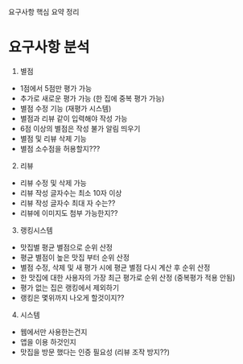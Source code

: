 요구사항 핵심 요약 정리
# 요구사항 분석
1. 별점
- 1점에서 5점만 평가 가능
- 추가로 새로운 평가 가능 (한 집에 중복 평가 가능)
- 별점 수정 기능 (재평가 시스템)
- 별점과 리뷰 같이 입력해야 작성 가능
- 6점 이상의 별점은 작성 불가 알림 띄우기
- 별점 및 리뷰 삭제 기능
- 별점 소수점을 허용할지???

2. 리뷰
- 리뷰 수정 및 삭제 가능
- 리뷰 작성 글자수는 최소 10자 이상
- 리뷰 작성 글자수 최대 자 수는??
- 리뷰에 이미지도 첨부 가능한지??

3. 랭킹시스템
- 맛집별 평균 별점으로 순위 산정
- 평균 별점이 높은 맛집 부터 순위 산정
- 별점 수정, 삭제 및 새 평가 시에 평균 별점 다시 계산 후 순위 산정
- 한 맛집에 대한 사용자의 가장 최근 평가로 순위 산정 (중복평가 적용 안됨)
- 평가 없는 집은 랭킹에서 제외하기
- 랭킹은 몇위까지 나오게 할것이지??

4. 시스템
- 웹에서만 사용한는건지
- 앱을 이용 하것인지
- 맛집을 방문 했다는 인증 필요성 (리뷰 조작 방지??)